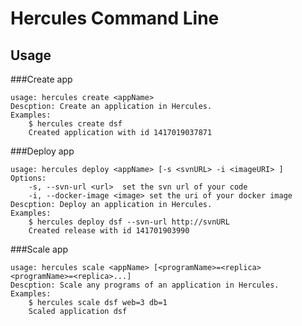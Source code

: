 Hercules Command Line
====

## Usage

###Create app

    usage: hercules create <appName>
    Descption: Create an application in Hercules.
    Examples:
    	$ hercules create dsf
    	Created application with id 1417019037871

###Deploy app

    usage: hercules deploy <appName> [-s <svnURL> -i <imageURI> ]
    Options:
    	-s, --svn-url <url>  set the svn url of your code
    	-i, --docker-image <image> set the uri of your docker image
    Descption: Deploy an application in Hercules.
    Examples:
    	$ hercules deploy dsf --svn-url http://svnURL
    	Created release with id 141701903990
	
###Scale app

    usage: hercules scale <appName> [<programName>=<replica> <programName>=<replica>...]
    Descption: Scale any programs of an application in Hercules.
    Examples:
    	$ hercules scale dsf web=3 db=1
    	Scaled application dsf
